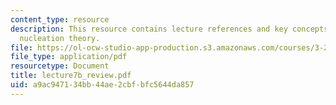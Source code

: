 ```yaml
---
content_type: resource
description: This resource contains lecture references and key concepts of heterogeneous
  nucleation theory.
file: https://ol-ocw-studio-app-production.s3.amazonaws.com/courses/3-205-thermodynamics-and-kinetics-of-materials-fall-2006/a9ac947134bb44ae2cbfbfc5644da857_lecture7b_review.pdf
file_type: application/pdf
resourcetype: Document
title: lecture7b_review.pdf
uid: a9ac9471-34bb-44ae-2cbf-bfc5644da857
---
```

